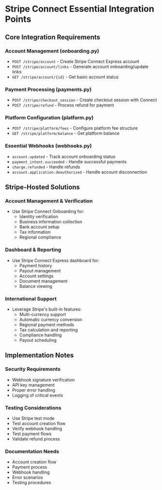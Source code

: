 # Stripe Connect Essential Integration Points

## Core Integration Requirements

### Account Management (onboarding.py)
- `POST /stripe/account` - Create Stripe Connect Express account
- `POST /stripe/account/links` - Generate account onboarding/update links
- `GET /stripe/account/{id}` - Get basic account status

### Payment Processing (payments.py)
- `POST /stripe/checkout_session` - Create checkout session with Connect
- `POST /stripe/refund` - Process refund for payment

### Platform Configuration (platform.py)
- `POST /stripe/platform/fees` - Configure platform fee structure
- `GET /stripe/platform/balance` - Get platform balance

### Essential Webhooks (webhooks.py)
- `account.updated` - Track account onboarding status
- `payment_intent.succeeded` - Handle successful payments
- `charge.refunded` - Handle refunds
- `account.application.deauthorized` - Handle account disconnection

## Stripe-Hosted Solutions

### Account Management & Verification
- Use Stripe Connect Onboarding for:
  - Identity verification
  - Business information collection
  - Bank account setup
  - Tax information
  - Regional compliance

### Dashboard & Reporting
- Use Stripe Connect Express dashboard for:
  - Payment history
  - Payout management
  - Account settings
  - Document management
  - Balance viewing

### International Support
- Leverage Stripe's built-in features:
  - Multi-currency support
  - Automatic currency conversion
  - Regional payment methods
  - Tax calculation and reporting
  - Compliance handling
  - Payout scheduling

## Implementation Notes

### Security Requirements
- Webhook signature verification
- API key management
- Proper error handling
- Logging of critical events

### Testing Considerations
- Use Stripe test mode
- Test account creation flow
- Verify webhook handling
- Test payment flows
- Validate refund process

### Documentation Needs
- Account creation flow
- Payment process
- Webhook handling
- Error scenarios
- Testing procedures
